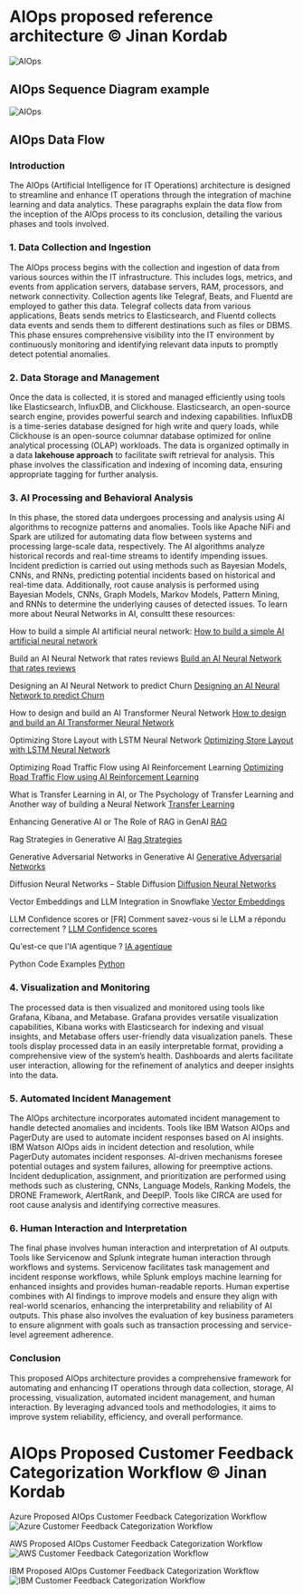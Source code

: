 # AIOps proposed reference architecture © Jinan Kordab
![AIOps](https://github.com/jinan-kordab/AIOps/blob/main/AIOps-Architecture-Jinan-Kordab.png)

## AIOps Sequence Diagram example
![AIOps](https://github.com/jinan-kordab/AIOps/blob/main/AIOps_Sequence_Diagramm_Jinan_Kordab.png)

## AIOps Data Flow
### Introduction
The AIOps (Artificial Intelligence for IT Operations) architecture is designed to streamline and enhance IT operations through the integration of machine learning and data analytics. These paragraphs explain the data flow from the inception of the AIOps process to its conclusion, detailing the various phases and tools involved.
### 1. Data Collection and Ingestion
The AIOps process begins with the collection and ingestion of data from various sources within the IT infrastructure. This includes logs, metrics, and events from application servers, database servers, RAM, processors, and network connectivity. Collection agents like Telegraf, Beats, and Fluentd are employed to gather this data. Telegraf collects data from various applications, Beats sends metrics to Elasticsearch, and Fluentd collects data events and sends them to different destinations such as files or DBMS. This phase ensures comprehensive visibility into the IT environment by continuously monitoring and identifying relevant data inputs to promptly detect potential anomalies.
### 2. Data Storage and Management
Once the data is collected, it is stored and managed efficiently using tools like Elasticsearch, InfluxDB, and Clickhouse. Elasticsearch, an open-source search engine, provides powerful search and indexing capabilities. InfluxDB is a time-series database designed for high write and query loads, while Clickhouse is an open-source columnar database optimized for online analytical processing (OLAP) workloads. The data is organized optimally in a data <b>lakehouse approach</b> to facilitate swift retrieval for analysis. This phase involves the classification and indexing of incoming data, ensuring appropriate tagging for further analysis.
### 3. AI Processing and Behavioral Analysis
In this phase, the stored data undergoes processing and analysis using AI algorithms to recognize patterns and anomalies. Tools like Apache NiFi and Spark are utilized for automating data flow between systems and processing large-scale data, respectively. The AI algorithms analyze historical records and real-time streams to identify impending issues. Incident prediction is carried out using methods such as Bayesian Models, CNNs, and RNNs, predicting potential incidents based on historical and real-time data. Additionally, root cause analysis is performed using Bayesian Models, CNNs, Graph Models, Markov Models, Pattern Mining, and RNNs to determine the underlying causes of detected issues.
To learn more about Neural Networks in AI, consultt these resources:</br>

How to build a simple AI artificial neural network:
[How to build a simple AI artificial neural network](https://www.linkedin.com/pulse/unsupervised-anomaly-detection-network-traffic-neural-jinan-kordab-srguf)

Build an AI Neural Network that rates reviews
[Build an AI Neural Network that rates reviews](https://www.linkedin.com/pulse/building-neural-network-review-classification-jinan-kordab-r23xf)

Designing an AI Neural Network to predict Churn
[Designing an AI Neural Network to predict Churn](https://www.linkedin.com/pulse/how-build-neural-network-predict-churn-jinan-kordab-9xcoe)

How to design and build an AI Transformer Neural Network
[How to design and build an AI Transformer Neural Network](https://www.linkedin.com/pulse/design-build-transformer-neural-network-jinan-kordab-690if)

Optimizing Store Layout with LSTM Neural Network
[Optimizing Store Layout with LSTM Neural Network](https://www.linkedin.com/pulse/enhancing-retail-store-layouts-lstm-neural-network-jinan-kordab-vnake)

Optimizing Road Traffic Flow using AI Reinforcement Learning
[Optimizing Road Traffic Flow using AI Reinforcement Learning](https://www.linkedin.com/pulse/optimizing-traffic-flow-reinforcement-learning-jinan-kordab-mv6ge)

What is Transfer Learning in AI, or The Psychology of Transfer Learning and Another way of building a Neural Network
[Transfer Learning](https://www.linkedin.com/pulse/psychology-transfer-learning-another-way-building-neural-jinan-kordab-l611e)

Enhancing Generative AI or The Role of RAG in GenAI
[RAG](https://www.linkedin.com/pulse/enhancing-generative-ai-role-rag-genai-jinan-kordab-sn5qe)

Rag Strategies in Generative AI
[Rag Strategies](https://www.linkedin.com/pulse/rag-strategies-generative-ai-jinan-kordab-d4z2e)

Generative Adversarial Networks in Generative AI
[Generative Adversarial Networks](https://www.linkedin.com/pulse/generative-adversarial-networks-ai-jinan-kordab-ivt7e)

Diffusion Neural Networks – Stable Diffusion
[Diffusion Neural Networks](https://www.linkedin.com/pulse/diffusion-neural-networks-stable-jinan-kordab-b6zze)

Vector Embeddings and LLM Integration in Snowflake
[Vector Embeddings](https://www.linkedin.com/pulse/vector-embeddings-llm-integration-snowflake-jinan-kordab-m27be)

LLM Confidence scores or [FR] Comment savez-vous si le LLM a répondu correctement ?
[LLM Confidence scores](https://www.linkedin.com/pulse/comment-savez-vous-si-le-llm-r%25C3%25A9pondu-correctement-jinan-kordab-arlze)

Qu'est-ce que l'IA agentique ? 
[IA agentique](https://www.linkedin.com/pulse/agentic-ai-jinan-kordab-fkice)

Python Code Examples
[Python](https://www.kaggle.com/jinankordab/code)


### 4. Visualization and Monitoring
The processed data is then visualized and monitored using tools like Grafana, Kibana, and Metabase. Grafana provides versatile visualization capabilities, Kibana works with Elasticsearch for indexing and visual insights, and Metabase offers user-friendly data visualization panels. These tools display processed data in an easily interpretable format, providing a comprehensive view of the system’s health. Dashboards and alerts facilitate user interaction, allowing for the refinement of analytics and deeper insights into the data.
### 5. Automated Incident Management
The AIOps architecture incorporates automated incident management to handle detected anomalies and incidents. Tools like IBM Watson AIOps and PagerDuty are used to automate incident responses based on AI insights. IBM Watson AIOps aids in incident detection and resolution, while PagerDuty automates incident responses. AI-driven mechanisms foresee potential outages and system failures, allowing for preemptive actions. Incident deduplication, assignment, and prioritization are performed using methods such as clustering, CNNs, Language Models, Ranking Models, the DRONE Framework, AlertRank, and DeepIP. Tools like CIRCA are used for root cause analysis and identifying corrective measures.
### 6. Human Interaction and Interpretation
The final phase involves human interaction and interpretation of AI outputs. Tools like Servicenow and Splunk integrate human interaction through workflows and systems. Servicenow facilitates task management and incident response workflows, while Splunk employs machine learning for enhanced insights and provides human-readable reports. Human expertise combines with AI findings to improve models and ensure they align with real-world scenarios, enhancing the interpretability and reliability of AI outputs. This phase also involves the evaluation of key business parameters to ensure alignment with goals such as transaction processing and service-level agreement adherence.
### Conclusion
This proposed AIOps architecture provides a comprehensive framework for automating and enhancing IT operations through data collection, storage, AI processing, visualization, automated incident management, and human interaction. By leveraging advanced tools and methodologies, it aims to improve system reliability, efficiency, and overall performance.

# AIOps Proposed Customer Feedback Categorization Workflow © Jinan Kordab

Azure Proposed AIOps Customer Feedback Categorization Workflow
![Azure Customer Feedback Categorization Workflow](https://github.com/jinan-kordab/AIOps/blob/main/AZURE.png)

AWS Proposed AIOps Customer Feedback Categorization Workflow
![AWS Customer Feedback Categorization Workflow](https://github.com/jinan-kordab/AIOps/blob/main/AWS.png)

IBM Proposed AIOps Customer Feedback Categorization Workflow
![IBM Customer Feedback Categorization Workflow](https://github.com/jinan-kordab/AIOps/blob/main/IBM.png)


